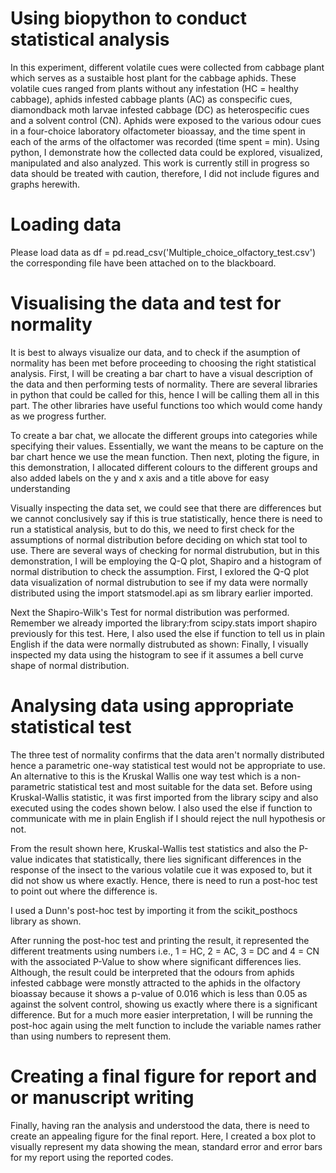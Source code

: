 # Using biopython to conduct statistical analysis

In this experiment, different volatile cues were collected from cabbage plant which serves as a sustaible host plant for the cabbage aphids. These volatile cues ranged from plants without any infestation (HC = healthy cabbage), aphids infested cabbage plants (AC) as conspecific cues, diamondback moth larvae infested cabbage (DC) as heterospecific cues and a solvent control (CN). Aphids were exposed to the various odour cues in a four-choice laboratory olfactometer bioassay, and the time spent in each of the arms of the olfactomer was recorded (time spent = min). Using python, I demonstrate how the collected data could be explored, visualized, manipulated and also analyzed. This work is currently still in progress so data should be treated with caution, therefore, I did not include figures and graphs herewith.  
# Loading data 
Please load data as df = pd.read_csv('Multiple_choice_olfactory_test.csv') the corresponding file have been attached on to the blackboard. 
#  Visualising the data and test for normality  
It is best to always visualize our data, and to check if the asumption of normality has been met before proceeding to choosing the right statistical analysis. First, I will be creating a bar chart to have a visual description of the data and then performing tests of normality. There are several libraries in python that could be called for this, hence I will be calling them all in this part. The other libraries have useful functions too which would come handy as we progress further.

To create a bar chat, we allocate the different groups into categories while specifying their values. Essentially, we want the means to be capture on the bar chart hence we use the mean function. Then next, ploting the figure, in this demonstration, I allocated different colours to the different groups and also added labels on the y and x axis and a title above for easy understanding

Visually inspecting the data set, we could see that there are differences but we cannot conclusively say if this is true statistically, hence there is need to run a statistical analysis, but to do this, we need to first check for the assumptions of normal distribution before deciding on which stat tool to use. There are several ways of checking for normal distrubution, but in this demonstration, I will be employing the Q-Q plot, Shapiro and a histogram of normal distribution to check the assumption. First, I exlored the Q-Q plot data visualization of normal distrubution to see if my data were normally distributed using the import statsmodel.api as sm library earlier imported. 

Next the Shapiro-Wilk's Test for normal distribution was performed. Remember we already imported the library:from scipy.stats import shapiro previously for this test. Here, I also used the else if function to tell us in plain English if the data were normally distrubuted as shown:
Finally, I visually inspected my data using the histogram to see if it assumes a bell curve shape of normal distribution.


# Analysing data using appropriate statistical test
The three test of normality confirms that the data aren't normally distributed hence a parametric one-way statistical test would not be appropriate to use. An alternative to this is the Kruskal Wallis one way test which is a non-parametric statistical test and most suitable for the data set. Before using Kruskal-Wallis statistic, it was first imported from the library scipy and also executed using the codes shown below. I also used the else if function to communicate with me in plain English if I should reject the null hypothesis or not.

From the result shown here, Kruskal-Wallis test statistics and also the P-value indicates that statistically, there lies significant differences in the response of the insect to the various volatile cue it was exposed to, but it did not show us where exactly. Hence, there is need to run a post-hoc test to point out where the difference is.

I used a Dunn's post-hoc test by importing it from the scikit_posthocs library as shown. 

After running the post-hoc test and printing the result, it represented the different treatments using numbers i.e., 1 = HC, 2 = AC, 3 = DC and 4 = CN with the associated P-Value to show where significant differences lies. Although, the result could be interpreted that the odours from aphids infested cabbage were monstly attracted to the aphids in the olfactory bioassay because it shows a p-value of 0.016 which is less than 0.05 as against the solvent control, showing us exactly where there is a significant difference. But for a much more easier interpretation, I will be running the post-hoc again using the melt function to include the variable names rather than using numbers to represent them.

# Creating a final figure for report and or manuscript writing
Finally, having ran the analysis and understood the data, there is need to create an appealing figure for the final report. Here, I created a box plot to visually represent my data showing the mean, standard error and error bars for my report using the reported codes.
